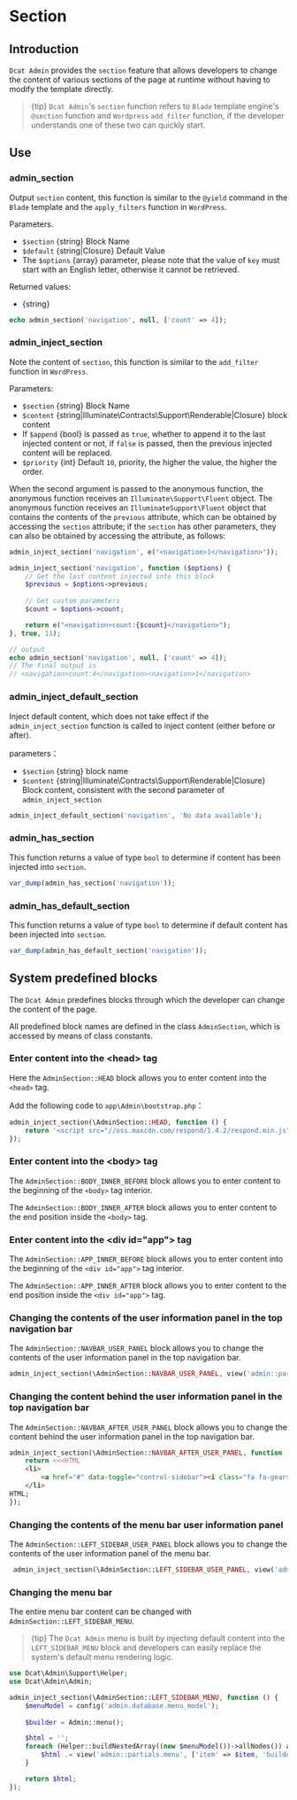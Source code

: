 # Section

## Introduction

`Dcat Admin` provides the `section` feature that allows developers to change the content of various sections of the page at runtime without having to modify the template directly.

> {tip} `Dcat Admin`'s `section` function refers to `Blade` template engine's `@section` function and `Wordpress` `add_filter` function, if the developer understands one of these two can quickly start.

## Use

### admin_section

Output `section` content, this function is similar to the `@yield` command in the `Blade` template and the `apply_filters` function in `WordPress`.

Parameters.
- `$section` {string} Block Name
- `$default` {string|Closure} Default Value
- The `$options` {array} parameter, please note that the value of `key` must start with an English letter, otherwise it cannot be retrieved.

Returned values:
- {string}

```php
echo admin_section('navigation', null, ['count' => 4]);
```

### admin_inject_section

Note the content of `section`, this function is similar to the `add_filter` function in `WordPress`.

Parameters:
- `$section` {string} Block Name
- `$content` {string|Illuminate\Contracts\Support\Renderable|Closure} block content
- If `$append` {bool} is passed as `true`, whether to append it to the last injected content or not, if `false` is passed, then the previous injected content will be replaced.
- `$priority` {int} Default `10`, priority, the higher the value, the higher the order.

When the second argument is passed to the anonymous function, the anonymous function receives an `Illuminate\Support\Fluent` object. The anonymous function receives an `IlluminateSupport\Fluent` object that contains the contents of the `previous` attribute, which can be obtained by accessing the `section` attribute; if the `section` has other parameters, they can also be obtained by accessing the attribute, as follows:

```php
admin_inject_section('navigation', e("<navigation>1</navigation>"));

admin_inject_section('navigation', function ($options) {
    // Get the last content injected into this block
    $previous = $options->previous;
    
    // Get custom parameters
    $count = $options->count;

    return e("<navigation>count:{$count}</navigation>");
}, true, 11);

// output
echo admin_section('navigation', null, ['count' => 4]);
// The final output is
// <navigation>count:4</navigation><navigation>1</navigation>
```

### admin_inject_default_section

Inject default content, which does not take effect if the `admin_inject_section` function is called to inject content (either before or after).

parameters：
- `$section` {string} block name
- `$content` {string|Illuminate\Contracts\Support\Renderable|Closure} Block content, consistent with the second parameter of `admin_inject_section`

```php
admin_inject_default_section('navigation', 'No data available');
```

### admin_has_section

This function returns a value of type `bool` to determine if content has been injected into `section`.
```php
var_dump(admin_has_section('navigation'));
```

### admin_has_default_section

This function returns a value of type `bool` to determine if default content has been injected into `section`.
```php
var_dump(admin_has_default_section('navigation'));
```

## System predefined blocks

The `Dcat Admin` predefines blocks through which the developer can change the content of the page.

All predefined block names are defined in the class `AdminSection`, which is accessed by means of class constants.

### Enter content into the &lt;head> tag

Here the `AdminSection::HEAD` block allows you to enter content into the `<head>` tag.

Add the following code to `app\Admin\bootstrap.php`：
```php
admin_inject_section(\AdminSection::HEAD, function () {
    return '<script src="//oss.maxcdn.com/respond/1.4.2/respond.min.js"></script>';
});
```

### Enter content into the &lt;body> tag

The `AdminSection::BODY_INNER_BEFORE` block allows you to enter content to the beginning of the `<body>` tag interior.

The `AdminSection::BODY_INNER_AFTER` block allows you to enter content to the end position inside the `<body>` tag.


### Enter content into the &lt;div id="app"> tag

The `AdminSection::APP_INNER_BEFORE` block allows you to enter content into the beginning of the `<div id="app">` tag interior.

The `AdminSection::APP_INNER_AFTER` block allows you to enter content to the end position inside the `<div id="app">` tag.

### Changing the contents of the user information panel in the top navigation bar

The `AdminSection::NAVBAR_USER_PANEL` block allows you to change the contents of the user information panel in the top navigation bar.

```php
admin_inject_section(\AdminSection::NAVBAR_USER_PANEL, view('admin::partials.navbar-user-panel'));
```

### Changing the content behind the user information panel in the top navigation bar

The `AdminSection::NAVBAR_AFTER_USER_PANEL` block allows you to change the content behind the user information panel in the top navigation bar.

```php
admin_inject_section(\AdminSection::NAVBAR_AFTER_USER_PANEL, function () {
    return <<<HTML
    <li>
        <a href="#" data-toggle="control-sidebar"><i class="fa fa-gears"></i></a>
    </li>
HTML;    
});
```

### Changing the contents of the menu bar user information panel

The `AdminSection::LEFT_SIDEBAR_USER_PANEL` block allows you to change the contents of the user information panel of the menu bar.
```php
 admin_inject_section(\AdminSection::LEFT_SIDEBAR_USER_PANEL, view('admin::partials.sidebar-user-panel'));
```

### Changing the menu bar

The entire menu bar content can be changed with `AdminSection::LEFT_SIDEBAR_MENU`.
> {tip} The `Dcat Admin` menu is built by injecting default content into the `LEFT_SIDEBAR_MENU` block and developers can easily replace the system's default menu rendering logic.

```php
use Dcat\Admin\Support\Helper;
use Dcat\Admin\Admin;

admin_inject_section(\AdminSection::LEFT_SIDEBAR_MENU, function () {
    $menuModel = config('admin.database.menu_model');
	
	$builder = Admin::menu();

	$html = '';
	foreach (Helper::buildNestedArray((new $menuModel())->allNodes()) as $item) {
		$html .= view('admin::partials.menu', ['item' => $item, 'builder' => $builder])->render();
	}

	return $html;
});
```


